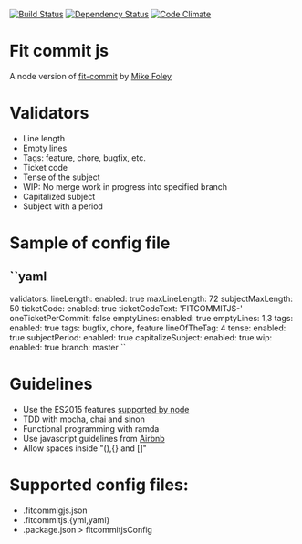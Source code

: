 [![Build Status](https://travis-ci.org/DanielaValero/fit-commit-js.svg)](https://travis-ci.org/DanielaValero/fit-commit-js)
[![Dependency Status](https://david-dm.org/DanielaValero/fit-commit-js.svg)](https://david-dm.org/DanielaValero/fit-commit-js)
[![Code Climate](https://codeclimate.com/github/DanielaValero/fit-commit-js/badges/gpa.svg)](https://codeclimate.com/github/DanielaValero/fit-commit-js)

# Fit commit js

A node version of [fit-commit](https://github.com/m1foley/fit-commit) by [Mike Foley](https://github.com/m1foley)


# Validators
 - Line length
 - Empty lines
 - Tags: feature, chore, bugfix, etc.
 - Ticket code
 - Tense of the subject
 - WIP: No merge work in progress into specified branch
 - Capitalized subject
 - Subject with a period

# Sample of config file
``yaml
---
validators:
  lineLength:
    enabled: true
    maxLineLength: 72
    subjectMaxLength: 50
  ticketCode:
    enabled: true
    ticketCodeText: 'FITCOMMITJS-'
    oneTicketPerCommit: false
  emptyLines:
    enabled: true
    emptyLines: 1,3
  tags:
    enabled: true
    tags: bugfix, chore, feature
    lineOfTheTag: 4
  tense:
    enabled: true
  subjectPeriod:
    enabled: true
  capitalizeSubject:
    enabled: true
  wip:
    enabled: true
    branch: master
``

# Guidelines
 - Use the ES2015 features [supported by node](https://nodejs.org/en/docs/es6/)
 - TDD with mocha, chai and sinon
 - Functional programming with ramda
 - Use javascript guidelines from [Airbnb](https://github.com/airbnb/javascript)
 - Allow spaces inside "(),{} and []"


# Supported config files:
 - .fitcommigjs.json
 - .fitcommitjs.{yml,yaml}
 - .package.json > fitcommitjsConfig
